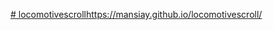 [# locomotivescroll](https://mansiay.github.io/locomotivescroll/)https://mansiay.github.io/locomotivescroll/
